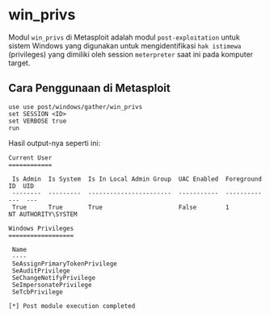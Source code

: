 # win_privs

Modul `win_privs` di Metasploit adalah modul `post-exploitation` untuk sistem Windows yang digunakan untuk mengidentifikasi `hak istimewa` (privileges) yang dimiliki oleh session `meterpreter` saat ini pada komputer target.

## Cara Penggunaan di Metasploit

```
use use post/windows/gather/win_privs
set SESSION <ID>
set VERBOSE true
run
```

Hasil output-nya seperti ini:

```
Current User
============

 Is Admin  Is System  Is In Local Admin Group  UAC Enabled  Foreground ID  UID
 --------  ---------  -----------------------  -----------  -------------  ---
 True      True       True                     False        1              NT AUTHORITY\SYSTEM

Windows Privileges
==================

 Name
 ----
 SeAssignPrimaryTokenPrivilege
 SeAuditPrivilege
 SeChangeNotifyPrivilege
 SeImpersonatePrivilege
 SeTcbPrivilege

[*] Post module execution completed
```
